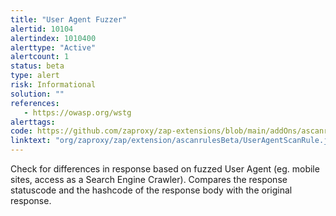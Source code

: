 ```yaml
---
title: "User Agent Fuzzer"
alertid: 10104
alertindex: 1010400
alerttype: "Active"
alertcount: 1
status: beta
type: alert
risk: Informational
solution: ""
references:
   - https://owasp.org/wstg
alerttags: 
code: https://github.com/zaproxy/zap-extensions/blob/main/addOns/ascanrulesBeta/src/main/java/org/zaproxy/zap/extension/ascanrulesBeta/UserAgentScanRule.java
linktext: "org/zaproxy/zap/extension/ascanrulesBeta/UserAgentScanRule.java"
---
```

Check for differences in response based on fuzzed User Agent (eg. mobile sites, access as a Search Engine Crawler). Compares the response statuscode and the hashcode of the response body with the original response.
